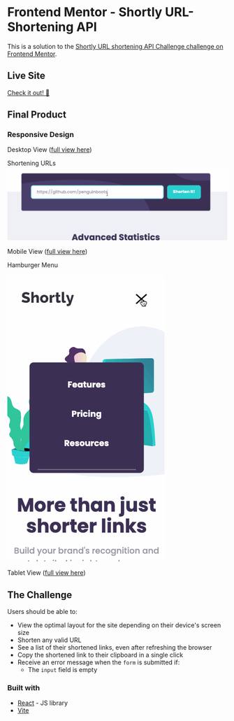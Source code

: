 # Frontend Mentor - Shortly URL-Shortening API

This is a solution to the [Shortly URL shortening API Challenge challenge on Frontend Mentor](https://www.frontendmentor.io/challenges/url-shortening-api-landing-page-2ce3ob-G).

## Live Site
[Check it out! 🌸](https://shortly-url-shortener-five.vercel.app/)

## Final Product
### Responsive Design
Desktop View ([full view here](/docs/view-desktop-full.png))

Shortening URLs
![Submit URL for shortening](/docs/create-url.gif)

Mobile View ([full view here](/docs/view-iphone-se-full.png))

Hamburger Menu

![Hamburger menu](/docs/hamburger-menu.gif)

Tablet View ([full view here](/docs/view-ipad-air-full.png))

## The Challenge
Users should be able to:
- View the optimal layout for the site depending on their device's screen size
- Shorten any valid URL
- See a list of their shortened links, even after refreshing the browser
- Copy the shortened link to their clipboard in a single click
- Receive an error message when the `form` is submitted if:
  - The `input` field is empty

### Built with
- [React](https://reactjs.org/) - JS library
- [Vite](https://vitejs.dev/)
